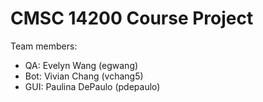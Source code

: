 # CMSC 14200 Course Project

Team members:
- QA: Evelyn Wang (egwang)
- Bot: Vivian Chang (vchang5)
- GUI: Paulina DePaulo (pdepaulo)
